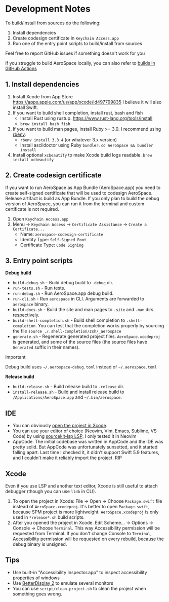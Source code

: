 # Development Notes

To build/install from sources do the following:
1. Install dependencies
2. Create codesign certificate in `Keychain Access.app`
3. Run one of the entry point scripts to build/install from sources

Feel free to report GitHub issues if something doesn't work for you

If you struggle to build AeroSpace locally, you can also refer to [builds in GitHub Actions](https://github.com/nikitabobko/AeroSpace/actions?query=branch%3Amain)

## 1. Install dependencies

1.  Install Xcode from App Store https://apps.apple.com/us/app/xcode/id497799835
    I believe it will also install Swift.
2.  If you want to build shell completion, install rust, bash and fish
    -   Install Rust using rustup. https://www.rust-lang.org/tools/install
    -   `brew install bash fish`
3.  If you want to build man pages, install Ruby >= 3.0. I recommend using [rbenv](https://github.com/rbenv/rbenv).
    -   `rbenv install 3.3.4` (or whatever 3.x version)
    -   Install asciidoctor using Ruby `bundler`. `cd AeroSpace && bundler install`
4.  Install optional `xcbeautify` to make Xcode build logs readable. `brew install xcbeautify`

## 2. Create codesign certificate

If you want to run AeroSpace as App Bundle (AeroSpace.app) you need to create self-signed certificate that will be used to codesign AeroSpace.
Release artifact is build as App Bundle.
If you only plan to build the debug version of AeroSpace, you can run it from the terminal and custom certificate is not required.

1.  Open `Keychain Access.app`
2.  Menu -> `Keychain Access` -> `Certificate Assistance` -> `Create a Certificate...`
    -   Name: `aerospace-codesign-certificate`
    -   Identity Type: `Self-Signed Root`
    -   Certificate Type: `Code Signing`

## 3. Entry point scripts

**Debug build**
-   `build-debug.sh` - Build debug build to `.debug` dir.
-   `run-tests.sh` - Run tests.
-   `run-debug.sh` - Run AeroSpace.app debug build.
-   `run-cli.sh` - Run `aerospace` in CLI. Arguments are forwarded to `aerospace` binary.
-   `build-docs.sh` - Build the site and man pages to `.site` and `.man` dirs respectively.
-   `build-shell-completion.sh` - Build shell completion to `.shell-completion`.
    You can test that the completion works properly by sourcing the file `source ./.shell-completion/zsh/_aerospace`
-   `generate.sh` - Regenerate generated project files. `AeroSpace.xcodeproj` is generated, and some of the source files
    (the source files have `Generated` suffix in their names).

> [!IMPORTANT]
> Debug build uses `~/.aerospace-debug.toml` instead of `~/.aerospace.toml`

**Release build**
- `build-release.sh` - Build release build to `.release` dir.
- `install-release.sh` - Build and install release build to `/Applications/AeroSpace.app` and `~/.bin/aerospace`.

## IDE

-   You can obviously [open the project in Xcode](#xcode).
-   You can use your editor of choice (Neovim, Vim, Emacs, Sublime, VS Code) by using [sourcekit-lsp LSP](https://github.com/apple/sourcekit-lsp).
    I only tested it in Neovim
-   AppCode. The initial codebase was written in AppCode and the IDE was pretty solid.
    But AppCode was unfortunately sunsetted, and it started falling apart.
    Last time I checked it, it didn't support Swift 5.9 features, and I couldn't make it reliably import the project.
    RIP

## Xcode

Even if you use LSP and another text editor, Xcode is still useful to attach debugger (though you can use `lldb` in CLI).

1.  To open the project in Xcode: File -> Open -> Choose `Package.swift` file instead of `AeroSpace.xcodeproj`.
    It's better to open `Package.swift`, because SPM project is more lightweight.
    `AeroSpace.xcodeproj` is only used in `*release*.sh` build scripts.
2.  After you opened the project in Xcode.
    Edit Scheme... -> Options -> Console -> Choose `Terminal`.
    This way Accessibility permission will be requested from Terminal.
    If you don't change Console to `Terminal`, Accessibility permission will be requested on every rebuild, because the debug binary is unsigned.

## Tips

- Use built-in "Accessibility Inspector.app" to inspect accessibility properties of windows
- Use [BetterDisplay 2](https://github.com/waydabber/BetterDisplay) to emulate several monitors
- You can use `script/clean-project.sh` to clean the project when something goes wrong.
